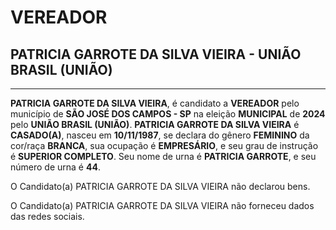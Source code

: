 # VEREADOR
## PATRICIA GARROTE DA SILVA VIEIRA - UNIÃO BRASIL (UNIÃO)
---
**PATRICIA GARROTE DA SILVA VIEIRA**, é candidato a **VEREADOR** pelo município de **SÃO JOSÉ DOS CAMPOS - SP** na eleição **MUNICIPAL** de **2024** pelo **UNIÃO BRASIL (UNIÃO)**.
**PATRICIA GARROTE DA SILVA VIEIRA** é **CASADO(A)**, nasceu em **10/11/1987**, se declara do gênero **FEMININO** da cor/raça **BRANCA**, sua ocupação é **EMPRESÁRIO**, e seu grau de instrução é **SUPERIOR COMPLETO**.
Seu nome de urna é **PATRICIA GARROTE**, e seu número de urna é **44**.

O Candidato(a) PATRICIA GARROTE DA SILVA VIEIRA não declarou bens.


O Candidato(a) PATRICIA GARROTE DA SILVA VIEIRA não forneceu dados das redes sociais.
